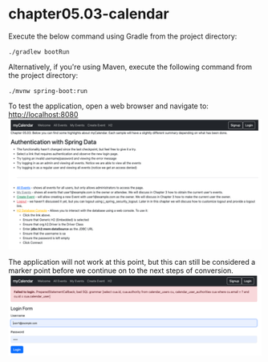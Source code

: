 # chapter05.03-calendar #

Execute the below command using Gradle from the project directory:

```shell
./gradlew bootRun
```

Alternatively, if you're using Maven, execute the following command from the project directory:

```shell
./mvnw spring-boot:run
```

To test the application, open a web browser and navigate to:
[http://localhost:8080](http://localhost:8080)
![img.png](docs/img.png)

The application will not work at this point, but this can still be considered a marker point before we continue on to the next steps of conversion.
![img.png](docs/img_1.png)

